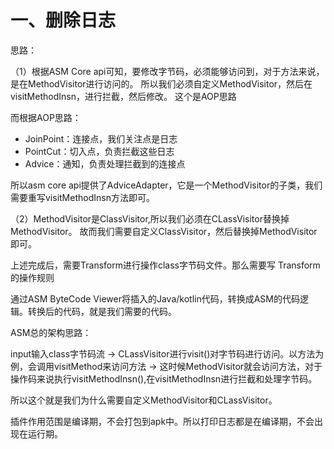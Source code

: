 
# 一、删除日志

思路：

（1）根据ASM Core api可知，要修改字节码，必须能够访问到，对于方法来说，是在MethodVisitor进行访问的。
所以我们必须自定义MethodVisitor，然后在visitMethodInsn，进行拦截，然后修改。
这个是AOP思路

而根据AOP思路：
- JoinPoint：连接点，我们关注点是日志
- PointCut：切入点，负责拦截这些日志
- Advice：通知，负责处理拦截到的连接点

所以asm core api提供了AdviceAdapter，它是一个MethodVisitor的子类，我们需要重写visitMethodInsn方法即可。

（2）MethodVisitor是ClassVisitor,所以我们必须在CLassVisitor替换掉MethodVisitor。
故而我们需要自定义ClassVisitor，然后替换掉MethodVisitor即可。


上述完成后，需要Transform进行操作class字节码文件。那么需要写
Transform的操作规则

通过ASM ByteCode Viewer将插入的Java/kotlin代码，转换成ASM的代码逻辑。转换后的代码，就是我们需要的代码。




ASM总的架构思路：

input输入class字节码流 -> CLassVisitor进行visit()对字节码进行访问。以方法为例，会调用visitMethod来访问方法 
-> 这时候MethodVisitor就会访问方法，对于操作码来说执行visitMethodInsn(),在visitMethodInsn进行拦截和处理字节码。

所以这个就是我们为什么需要自定义MethodVisitor和CLassVisitor。


插件作用范围是编译期，不会打包到apk中。所以打印日志都是在编译期，不会出现在运行期。

                          